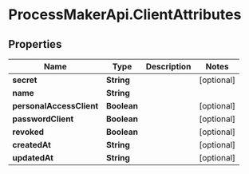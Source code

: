 # ProcessMakerApi.ClientAttributes

## Properties
Name | Type | Description | Notes
------------ | ------------- | ------------- | -------------
**secret** | **String** |  | [optional] 
**name** | **String** |  | 
**personalAccessClient** | **Boolean** |  | [optional] 
**passwordClient** | **Boolean** |  | [optional] 
**revoked** | **Boolean** |  | [optional] 
**createdAt** | **String** |  | [optional] 
**updatedAt** | **String** |  | [optional] 


